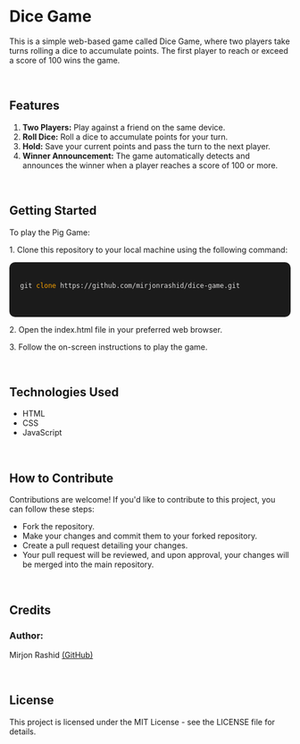 
<h1>Dice Game</h1>
<p>
  This is a simple web-based game called Dice Game, where two players take turns
  rolling a dice to accumulate points. The first player to reach or exceed a
  score of 100 wins the game.
</p>
<br />
<h2>Features</h2>
<ol>
  <li>
    <span style="font-weight: bold">Two Players:</span> Play against a friend on
    the same device.
  </li>
  <li>
    <span style="font-weight: bold">Roll Dice:</span> Roll a dice to accumulate
    points for your turn.
  </li>
  <li>
    <span style="font-weight: bold">Hold:</span> Save your current points and
    pass the turn to the next player.
  </li>
  <li>
    <span style="font-weight: bold">Winner Announcement:</span> The game
    automatically detects and announces the winner when a player reaches a score
    of 100 or more.
  </li>
</ol>
<br />
<h2>Getting Started</h2>
<p>To play the Pig Game:</p>
<p>
  1. Clone this repository to your local machine using the following command:
</p>
<div style="background-color: #1b1b1b; padding: 5px; border-radius: 10px">
  <pre
    style="
      font-family: 'Courier New', Courier, monospace;
      white-space: pre-wrap;
    "
  >
    <code style="color: #dcdbdb;">
  git <span style="color: #f59f01;">clone</span> https://github.com/mirjonrashid/dice-game.git
    </code>
  </pre>
</div>

<p>2. Open the index.html file in your preferred web browser.</p>
<p>3. Follow the on-screen instructions to play the game.</p>
<br />
<h2>Technologies Used</h2>
<ul>
  <li>HTML</li>
  <li>CSS</li>
  <li>JavaScript</li>
</ul>
<br />
<h2>How to Contribute</h2>
<p>
  Contributions are welcome! If you'd like to contribute to this project, you
  can follow these steps:
</p>
<ul>
  <li>Fork the repository.</li>
  <li>Make your changes and commit them to your forked repository.</li>
  <li>Create a pull request detailing your changes.</li>
  <li>
    Your pull request will be reviewed, and upon approval, your changes will be
    merged into the main repository.
  </li>
</ul>
<br />
<h2>Credits</h2>

<h3>Author:</h3>
<p>Mirjon Rashid <a href="https://github.com/mirjonrashid">(GitHub) </a></p>

<br />
<h2>License</h2>
<p>
  This project is licensed under the MIT License - see the LICENSE file for
  details.
</p>
